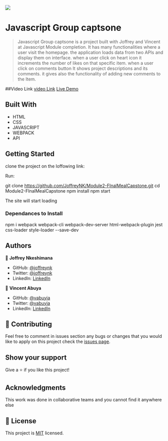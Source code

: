 ![](https://img.shields.io/badge/Microverse-blueviolet)

# Javascript Group captsone

> Javascript Group captsone is a project built with Joffrey and Vincent at Javascript Module completion. It has many functionalities where a user visit the homepage. the application loads data from two APIs and display them on interface. when a user click on heart icon it increments the number of likes on that specific item. when a user click on comments button It shows project descriptions and its comments. it gives also the functionality of adding new comments to the Item.

##Video Link 
[video Link](https://drive.google.com/file/d/1gykehauOaQ9MKBOsU18KaYj4WFxPWBKd/view?usp=sharing)
[Live Demo](https://joffreynk.github.io/Module2-FInalMealCapstone/)

## Built With

- HTML
- CSS
- JAVASCRIPT
- WEBPACK
- API



## Getting Started
clone the project on the loffowing link:

Run: 

git clone https://github.com/JoffreyNK/Module2-FInalMealCapstone.git
cd Module2-FInalMealCapstone
npm install
npm start


The site will start loading

### Dependances to Install
npm i webpack webpack-cli webpack-dev-server html-webpack-plugin jest css-loader style-loader --save-dev



## Authors

👤 **Joffrey Nkeshimana**

- GitHub: [@joffreynk](https://github.com/JoffreyNK)
- Twitter: [@joffreynk](https://twitter.com/home)
- LinkedIn: [LinkedIn](https://www.linkedin.com/in/joffrey-nkeshimana-15b8aa1b3/)

👤 **Vincent Abuya**

- GitHub: [@vabuyia](https://github.com/vabuyia)
- Twitter: [@vabuyia](https://twitter.com/abuyag)
- LinkedIn: [LinkedIn](https://www.linkedin.com/in/vabuyia/)


## 🤝 Contributing

Feel free to comment in issues section any bugs or changes that you would like to apply on this project
check the [issues page](../../issues/).

## Show your support

Give a ⭐️ if you like this project!

## Acknowledgments

This work was done in collaborative teams  and you cannot find it anywhere else

## 📝 License

This project is [MIT](./MIT.md) licensed.
